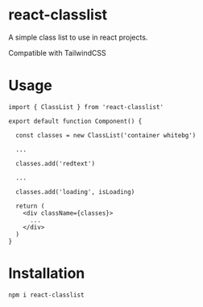 # react-classlist

A simple class list to use in react projects.

Compatible with TailwindCSS

# Usage

```JS
import { ClassList } from 'react-classlist'

export default function Component() {

  const classes = new ClassList('container whitebg')

  ...

  classes.add('redtext')

  ...

  classes.add('loading', isLoading)

  return (
    <div className={classes}>
      ...
    </div>
  )
}

```

# Installation

`npm i react-classlist`
